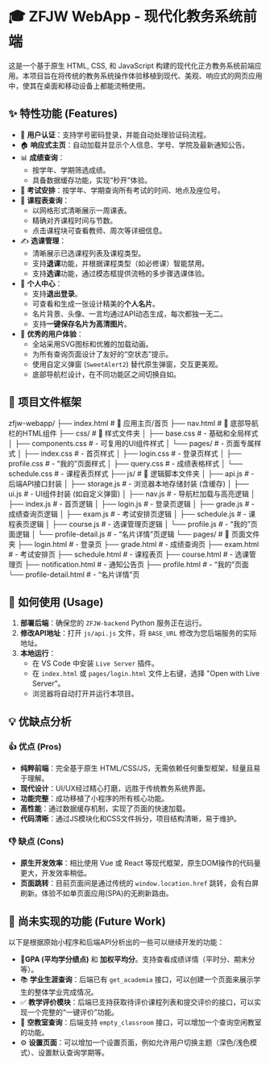 # 🎓 ZFJW WebApp - 现代化教务系统前端

这是一个基于原生 HTML, CSS, 和 JavaScript 构建的现代化正方教务系统前端应用。本项目旨在将传统的教务系统操作体验移植到现代、美观、响应式的网页应用中，使其在桌面和移动设备上都能流畅使用。

## ✨ 特性功能 (Features)

-   🔐 **用户认证**：支持学号密码登录，并能自动处理验证码流程。
-   🏠 **响应式主页**：自动加载并显示个人信息、学号、学院及最新通知公告。
-   📊 **成绩查询**：
    -   按学年、学期筛选成绩。
    -   具备数据缓存功能，实现“秒开”体验。
-   📝 **考试安排**：按学年、学期查询所有考试的时间、地点及座位号。
-   📅 **课程表查询**：
    -   以网格形式清晰展示一周课表。
    -   精确对齐课程时间与节数。
    -   点击课程块可查看教师、周次等详细信息。
-   ✍️ **选课管理**：
    -   清晰展示已选课程列表及课程类型。
    -   支持**退课**功能，并根据课程类型（如必修课）智能禁用。
    -   支持**选课**功能，通过模态框提供流畅的多步骤选课体验。
-   👤 **个人中心**：
    -   支持**退出登录**。
    -   可查看和生成一张设计精美的**个人名片**。
    -   名片背景、头像、一言均通过API动态生成，每次都独一无二。
    -   支持**一键保存名片为高清图片**。
-   🎨 **优秀的用户体验**：
    * 全站采用SVG图标和优雅的加载动画。
    * 为所有查询页面设计了友好的“空状态”提示。
    * 使用自定义弹窗 (`SweetAlert2`) 替代原生弹窗，交互更美观。
    * 底部导航栏设计，在不同功能区之间切换自如。

## 📂 项目文件框架
zfjw-webapp/
├── index.html              # 🏫 应用主页/首页
├── nav.html                # 🧭 底部导航栏的HTML组件
├── css/                    # 🎨 样式文件夹
│   ├── base.css            #   - 基础和全局样式
│   ├── components.css      #   - 可复用的UI组件样式
│   └── pages/              #   - 页面专属样式
│       ├── index.css       #   - 首页样式
│       ├── login.css       #   - 登录页样式
│       ├── profile.css     #   - “我的”页面样式
│       ├── query.css       #   - 成绩表格样式
│       └── schedule.css    #   - 课程表页样式
├── js/                     # 🚀 逻辑脚本文件夹
│   ├── api.js              #   - 后端API接口封装
│   ├── storage.js          #   - 浏览器本地存储封装 (含缓存)
│   ├── ui.js               #   - UI组件封装 (如自定义弹窗)
│   ├── nav.js              #   - 导航栏加载与高亮逻辑
│   ├── index.js            #   - 首页逻辑
│   ├── login.js            #   - 登录页逻辑
│   ├── grade.js            #   - 成绩查询页逻辑
│   ├── exam.js             #   - 考试安排页逻辑
│   ├── schedule.js         #   - 课程表页逻辑
│   ├── course.js           #   - 选课管理页逻辑
│   └── profile.js          #   - “我的”页面逻辑
│   └── profile-detail.js   #   - “名片详情”页逻辑
└── pages/                  # 📄 页面文件夹
├── login.html              #   - 登录页
├── grade.html              #   - 成绩查询页
├── exam.html               #   - 考试安排页
├── schedule.html           #   - 课程表页
├── course.html             #   - 选课管理页
├── notification.html       #   - 通知公告页
├── profile.html            #   - “我的”页面
└── profile-detail.html     #   - “名片详情”页
## 🚀 如何使用 (Usage)

1.  **部署后端**：确保您的 `ZFJW-backend` Python 服务正在运行。
2.  **修改API地址**：打开 `js/api.js` 文件，将 `BASE_URL` 修改为您后端服务的实际地址。
3.  **本地运行**：
    * 在 VS Code 中安装 `Live Server` 插件。
    * 在 `index.html` 或 `pages/login.html` 文件上右键，选择 "Open with Live Server"。
    * 浏览器将自动打开并运行本项目。

## 💡 优缺点分析

### 👍 优点 (Pros)

* **纯粹前端**：完全基于原生 HTML/CSS/JS，无需依赖任何重型框架，轻量且易于理解。
* **现代设计**：UI/UX经过精心打磨，远胜于传统教务系统界面。
* **功能完整**：成功移植了小程序的所有核心功能。
* **高性能**：通过数据缓存机制，实现了页面的快速加载。
* **代码清晰**：通过JS模块化和CSS文件拆分，项目结构清晰，易于维护。

### 👎 缺点 (Cons)

* **原生开发效率**：相比使用 Vue 或 React 等现代框架，原生DOM操作的代码量更大，开发效率稍低。
* **页面跳转**：目前页面间是通过传统的 `window.location.href` 跳转，会有白屏刷新。体验不如单页面应用(SPA)的无刷新路由。

## 🚧 尚未实现的功能 (Future Work)

以下是根据原始小程序和后端API分析出的一些可以继续开发的功能：
* 💯**GPA (平均学分绩点)** 和 **加权平均分**。支持查看成绩详情（平时分、期末分等）。
* 📚 **学业生涯查询**：后端已有 `get_academia` 接口，可以创建一个页面来展示学生的整体学业完成情况。
* ✅ **教学评价模块**：后端已支持获取待评价课程列表和提交评价的接口，可以实现一个完整的“一键评价”功能。
* 🏢 **空教室查询**：后端支持 `empty_classroom` 接口，可以增加一个查询空闲教室的功能。
* ⚙️ **设置页面**：可以增加一个设置页面，例如允许用户切换主题（深色/浅色模式）、设置默认查询学期等。
